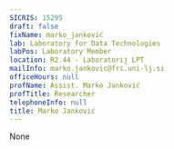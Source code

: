 ```yaml
---
SICRIS: 15295
draft: false
fixName: marko_janković
lab: Laboratory for Data Technologies
labPos: Laboratory Member
location: R2.44 - Laboratorij LPT
mailInfo: marko.jankovic@fri.uni-lj.si
officeHours: null
profName: Assist. Marko Janković
profTitle: Researcher
telephoneInfo: null
title: Marko Janković
---
```


None